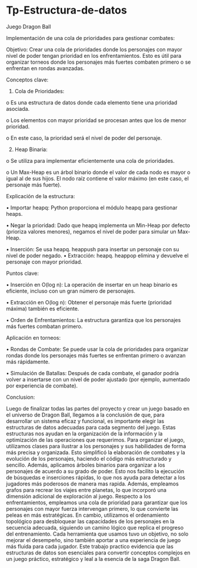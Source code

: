 # Tp-Estructura-de-datos
Juego Dragon Ball

Implementación de una cola de prioridades para gestionar combates:

Objetivo: Crear una cola de prioridades donde los personajes con mayor nivel de poder tengan prioridad en los enfrentamientos. Esto es útil para organizar torneos donde los personajes más fuertes combaten primero o se enfrentan en rondas avanzadas.

Conceptos clave: 
1.	Cola de Prioridades:

o	Es una estructura de datos donde cada elemento tiene una prioridad asociada.

o	Los elementos con mayor prioridad se procesan antes que los de menor prioridad.

o	En este caso, la prioridad será el nivel de poder del personaje.

2.	Heap Binaria:

o	Se utiliza para implementar eficientemente una cola de prioridades.

o	Un Max-Heap es un árbol binario donde el valor de cada nodo es mayor o igual al de sus hijos. El nodo raíz contiene el valor máximo (en este caso, el personaje más fuerte).

Explicación de la estructura:

•	Importar heapq: Python proporciona el módulo heapq para gestionar heaps.

•	Negar la prioridad: Dado que heapq implementa un Min-Heap por defecto (prioriza valores menores), negamos el nivel de poder para simular un Max-Heap.

•	Inserción: Se usa heapq. heappush para insertar un personaje con su nivel de poder negado.
•	Extracción: heapq. heappop elimina y devuelve el personaje con mayor prioridad.

Puntos clave: 

•	Inserción en O(log n): La operación de insertar en un heap binario es eficiente, incluso con un gran número de personajes.

•	Extracción en O(log n): Obtener el personaje más fuerte (prioridad máxima) también es eficiente.

•	Orden de Enfrentamientos: La estructura garantiza que los personajes más fuertes combatan primero.

Aplicación en torneos: 

•	Rondas de Combate: Se puede usar la cola de prioridades para organizar rondas donde los personajes más fuertes se enfrentan primero o avanzan más rápidamente.

•	 Simulación de Batallas: Después de cada combate, el ganador podría volver a insertarse con un nivel de poder ajustado (por ejemplo, aumentado por experiencia de combate).


Conclusion:

Luego de finalizar todas las partes  del proyecto y crear un juego basado en el universo de Dragon Ball, llegamos a la conclusión de que, para desarrollar un sistema eficaz y funcional, es importante elegir las estructuras de datos adecuadas para cada segmento del juego. Estas estructuras nos ayudan en la organización de la información y la optimización de las operaciones que requerimos. Para organizar el juego, utilizamos clases para ilustrar a los personajes y sus habilidades de forma más precisa y organizada. Esto simplificó la elaboración de combates y la evolución de los personajes, haciendo el código más estructurado y sencillo. Además, aplicamos árboles binarios para organizar a los personajes de acuerdo a su grado de poder. Esto nos facilito la ejecución de búsquedas e inserciones rápidas, lo que nos ayuda para detectar a los jugadores más poderosos de manera mas rapida. Además, empleamos grafos para recrear los viajes entre planetas, lo que incorporó una dimensión adicional de exploración al juego. Respecto a los enfrentamientos, empleamos una cola de prioridad para garantizar que los personajes con mayor fuerza intervengan primero, lo que convierte las peleas en más estratégicas. En cambio, utilizamos el ordenamiento topológico para desbloquear las capacidades de los personajes en la secuencia adecuada, siguiendo un camino lógico que replica el progreso del entrenamiento. Cada herramienta que usamos tuvo un objetivo, no solo mejorar el desempeño, sino también aportar a una experiencia de juego más fluida para cada jugador.  Este trabajo practico evidencia que las estructuras de datos son esenciales para convertir conceptos complejos en un juego práctico, estratégico y leal a la esencia de la saga Dragon Ball.
